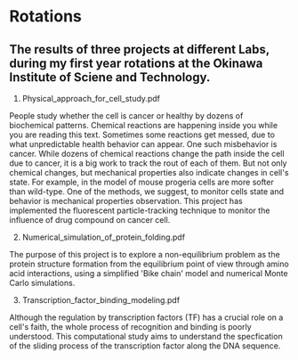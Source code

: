 # Rotations
## The results of three projects at different Labs, during my first year rotations at the Okinawa Institute of Sciene and Technology.

1. Physical_approach_for_cell_study.pdf

People study whether the cell is cancer or healthy by dozens of biochemical patterns. Chemical reactions are happening inside you while you are reading this text. Sometimes some reactions get messed, due to what unpredictable health behavior can appear. One such misbehavior is cancer. While dozens of chemical reactions change the path inside the cell due to cancer, it is a big work to track the rout of each of them. But not only chemical changes, but mechanical properties also indicate changes in cell's state. For example, in the model of mouse progeria cells are more softer than wild-type. One of the methods, we suggest, to monitor cells state and behavior is mechanical properties observation. This project has implemented the fluorescent particle-tracking technique to monitor the influence of drug compound on cancer cell.

2. Numerical_simulation_of_protein_folding.pdf

The purpose of this project is to explore a non-equilibrium problem as the protein structure formation
from the equilibrium point of view through amino acid interactions, using a simplified 'Bike chain' model
and numerical Monte Carlo simulations.

3. Transcription_factor_binding_modeling.pdf

Although the regulation by transcription factors (TF) has a crucial role on a cell's faith, the whole process of recognition
and binding is poorly understood. This computational study aims to understand the specfication of the sliding process of the transcription factor along the DNA sequence.

